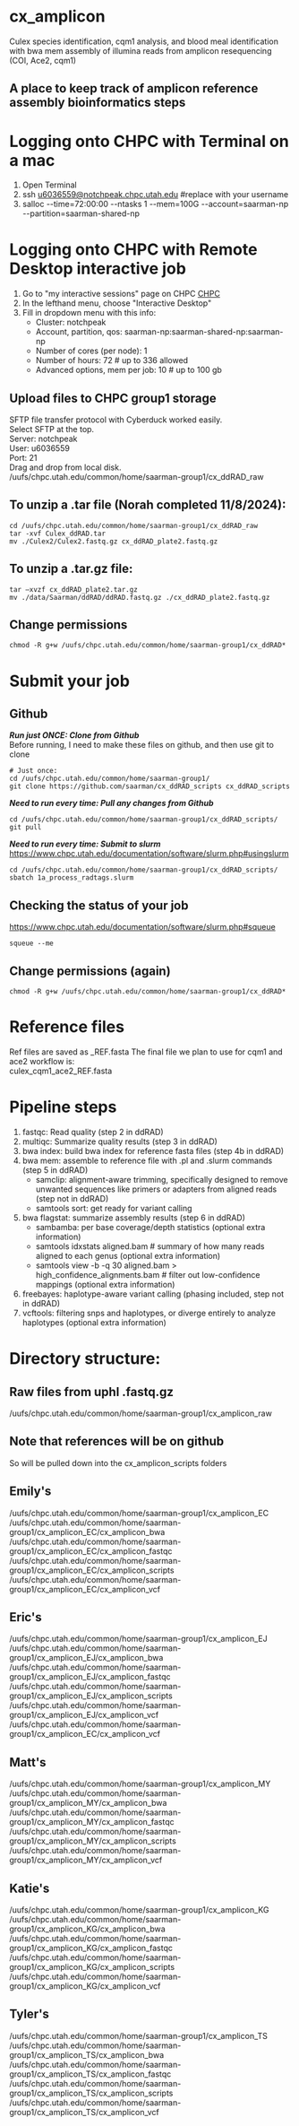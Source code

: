 # cx_amplicon
Culex species identification, cqm1 analysis, and blood meal identification with bwa mem assembly of illumina reads from amplicon resequencing (COI, Ace2, cqm1)

## A place to keep track of amplicon reference assembly bioinformatics steps

# Logging onto CHPC with Terminal on a mac
1. Open Terminal
2. ssh u6036559@notchpeak.chpc.utah.edu        #replace with your username
3. salloc --time=72:00:00 --ntasks 1 --mem=100G --account=saarman-np --partition=saarman-shared-np

# Logging onto CHPC with Remote Desktop interactive job
1. Go to "my interactive sessions" page on CHPC [CHPC](https://ondemand.chpc.utah.edu/pun/sys/dashboard/batch_connect/sessions)
2. In the lefthand menu, choose "Interactive Desktop"
3. Fill in dropdown menu with this info:
   - Cluster: notchpeak
   - Account, partition, qos: saarman-np:saarman-shared-np:saarman-np
   - Number of cores (per node): 1
   - Number of hours: 72             # up to 336 allowed
   - Advanced options, mem per job: 10       # up to 100 gb

## Upload files to CHPC group1 storage
SFTP file transfer protocol with Cyberduck worked easily.  
Select SFTP at the top.  
Server: notchpeak  
User: u6036559  
Port: 21  
Drag and drop from local disk.  
/uufs/chpc.utah.edu/common/home/saarman-group1/cx_ddRAD_raw  

## To unzip a .tar file (Norah completed 11/8/2024):
```
cd /uufs/chpc.utah.edu/common/home/saarman-group1/cx_ddRAD_raw
tar -xvf Culex_ddRAD.tar 
mv ./Culex2/Culex2.fastq.gz cx_ddRAD_plate2.fastq.gz
```

## To unzip a .tar.gz file:
```
tar –xvzf cx_ddRAD_plate2.tar.gz
mv ./data/Saarman/ddRAD/ddRAD.fastq.gz ./cx_ddRAD_plate2.fastq.gz
```

## Change permissions
```
chmod -R g+w /uufs/chpc.utah.edu/common/home/saarman-group1/cx_ddRAD*
```

# Submit your job

## Github
***Run just ONCE: Clone from Github***  
Before running, I need to make these files on github, and then use git to clone
```
# Just once:
cd /uufs/chpc.utah.edu/common/home/saarman-group1/ 
git clone https://github.com/saarman/cx_ddRAD_scripts cx_ddRAD_scripts
```
***Need to run every time: Pull any changes from Github***  
```
cd /uufs/chpc.utah.edu/common/home/saarman-group1/cx_ddRAD_scripts/
git pull
```
***Need to run every time: Submit to slurm***
https://www.chpc.utah.edu/documentation/software/slurm.php#usingslurm
```
cd /uufs/chpc.utah.edu/common/home/saarman-group1/cx_ddRAD_scripts/
sbatch 1a_process_radtags.slurm
```

##  Checking the status of your job
https://www.chpc.utah.edu/documentation/software/slurm.php#squeue  
```
squeue --me
```

## Change permissions (again)
```
chmod -R g+w /uufs/chpc.utah.edu/common/home/saarman-group1/cx_ddRAD*
```

# Reference files 

Ref files are saved as _REF.fasta
The final file we plan to use for cqm1 and ace2 workflow is:  
culex_cqm1_ace2_REF.fasta

# Pipeline steps 
 
1. fastqc: Read quality (step 2 in ddRAD)
2. multiqc: Summarize quality results (step 3 in ddRAD)
4. bwa index: build bwa index for reference fasta files (step 4b in ddRAD)
5. bwa mem: assemble to reference file with .pl and .slurm commands (step 5 in ddRAD) 
     - samclip: alignment-aware trimming, specifically designed to remove unwanted sequences like primers or adapters from aligned reads (step not in ddRAD)
     - samtools sort: get ready for variant calling
6. bwa flagstat: summarize assembly results (step 6 in ddRAD)
     - sambamba: per base coverage/depth statistics  (optional extra information)
     - samtools idxstats aligned.bam  # summary of how many reads aligned to each genus (optional extra information)
     - samtools view -b -q 30 aligned.bam > high_confidence_alignments.bam # filter out low-confidence mappings (optional extra information)
7. freebayes: haplotype-aware variant calling (phasing included, step not in ddRAD)
8. vcftools: filtering snps and haplotypes, or diverge entirely to analyze haplotypes (optional extra information)


# Directory structure:

## Raw files from uphl .fastq.gz
 /uufs/chpc.utah.edu/common/home/saarman-group1/cx_amplicon_raw                     

 ## Note that references will be on github 
 So will be pulled down into the cx_amplicon_scripts folders

 ## Emily's 
 /uufs/chpc.utah.edu/common/home/saarman-group1/cx_amplicon_EC  
 /uufs/chpc.utah.edu/common/home/saarman-group1/cx_amplicon_EC/cx_amplicon_bwa
 /uufs/chpc.utah.edu/common/home/saarman-group1/cx_amplicon_EC/cx_amplicon_fastqc
 /uufs/chpc.utah.edu/common/home/saarman-group1/cx_amplicon_EC/cx_amplicon_scripts
 /uufs/chpc.utah.edu/common/home/saarman-group1/cx_amplicon_EC/cx_amplicon_vcf
 ## Eric's
 /uufs/chpc.utah.edu/common/home/saarman-group1/cx_amplicon_EJ  
 /uufs/chpc.utah.edu/common/home/saarman-group1/cx_amplicon_EJ/cx_amplicon_bwa
 /uufs/chpc.utah.edu/common/home/saarman-group1/cx_amplicon_EJ/cx_amplicon_fastqc
 /uufs/chpc.utah.edu/common/home/saarman-group1/cx_amplicon_EJ/cx_amplicon_scripts
 /uufs/chpc.utah.edu/common/home/saarman-group1/cx_amplicon_EJ/cx_amplicon_vcf
 /uufs/chpc.utah.edu/common/home/saarman-group1/cx_amplicon_EC/cx_amplicon_vcf
 ## Matt's 
 /uufs/chpc.utah.edu/common/home/saarman-group1/cx_amplicon_MY
 /uufs/chpc.utah.edu/common/home/saarman-group1/cx_amplicon_MY/cx_amplicon_bwa
 /uufs/chpc.utah.edu/common/home/saarman-group1/cx_amplicon_MY/cx_amplicon_fastqc
 /uufs/chpc.utah.edu/common/home/saarman-group1/cx_amplicon_MY/cx_amplicon_scripts
 /uufs/chpc.utah.edu/common/home/saarman-group1/cx_amplicon_MY/cx_amplicon_vcf
 ## Katie's
 /uufs/chpc.utah.edu/common/home/saarman-group1/cx_amplicon_KG
 /uufs/chpc.utah.edu/common/home/saarman-group1/cx_amplicon_KG/cx_amplicon_bwa
 /uufs/chpc.utah.edu/common/home/saarman-group1/cx_amplicon_KG/cx_amplicon_fastqc
 /uufs/chpc.utah.edu/common/home/saarman-group1/cx_amplicon_KG/cx_amplicon_scripts
 /uufs/chpc.utah.edu/common/home/saarman-group1/cx_amplicon_KG/cx_amplicon_vcf
 ## Tyler's
 /uufs/chpc.utah.edu/common/home/saarman-group1/cx_amplicon_TS
 /uufs/chpc.utah.edu/common/home/saarman-group1/cx_amplicon_TS/cx_amplicon_bwa
 /uufs/chpc.utah.edu/common/home/saarman-group1/cx_amplicon_TS/cx_amplicon_fastqc
 /uufs/chpc.utah.edu/common/home/saarman-group1/cx_amplicon_TS/cx_amplicon_scripts
 /uufs/chpc.utah.edu/common/home/saarman-group1/cx_amplicon_TS/cx_amplicon_vcf
